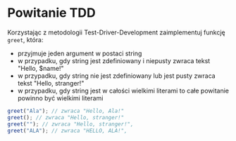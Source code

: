 # Powitanie TDD

Korzystając z metodologii Test-Driver-Development zaimplementuj funkcję `greet`, która:

- przyjmuje jeden argument w postaci string
- w przypadku, gdy string jest zdefiniowany i niepusty zwraca tekst "Hello, $name!"
- w przypadku, gdy string nie jest zdefiniowany lub jest pusty zwraca tekst "Hello, stranger!"
- w przypadku, gdy string jest w całości wielkimi literami to całe powitanie powinno być wielkimi literami

```js
greet("Ala"); // zwraca "Hello, Ala!"
greet(); // zwraca "Hello, stranger!"
greet(""); // zwraca "Hello, stranger!",
greet("ALA"); // zwraca "HELLO, ALA!",
```
